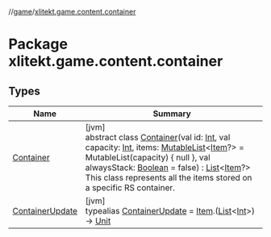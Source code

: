 //[game](../../index.md)/[xlitekt.game.content.container](index.md)

# Package xlitekt.game.content.container

## Types

| Name | Summary |
|---|---|
| [Container](-container/index.md) | [jvm]<br>abstract class [Container](-container/index.md)(val id: [Int](https://kotlinlang.org/api/latest/jvm/stdlib/kotlin/-int/index.html), val capacity: [Int](https://kotlinlang.org/api/latest/jvm/stdlib/kotlin/-int/index.html), items: [MutableList](https://kotlinlang.org/api/latest/jvm/stdlib/kotlin.collections/-mutable-list/index.html)&lt;[Item](../xlitekt.game.content.item/-item/index.md)?&gt; = MutableList(capacity) { null }, val alwaysStack: [Boolean](https://kotlinlang.org/api/latest/jvm/stdlib/kotlin/-boolean/index.html) = false) : [List](https://kotlinlang.org/api/latest/jvm/stdlib/kotlin.collections/-list/index.html)&lt;[Item](../xlitekt.game.content.item/-item/index.md)?&gt; <br>This class represents all the items stored on a specific RS container. |
| [ContainerUpdate](index.md#-1938570009%2FClasslikes%2F440369633) | [jvm]<br>typealias [ContainerUpdate](index.md#-1938570009%2FClasslikes%2F440369633) = [Item](../xlitekt.game.content.item/-item/index.md).([List](https://kotlinlang.org/api/latest/jvm/stdlib/kotlin.collections/-list/index.html)&lt;[Int](https://kotlinlang.org/api/latest/jvm/stdlib/kotlin/-int/index.html)&gt;) -&gt; [Unit](https://kotlinlang.org/api/latest/jvm/stdlib/kotlin/-unit/index.html) |
